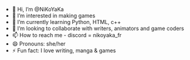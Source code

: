 - 👋 Hi, I’m @NiKoYaKa
- 👀 I’m interested in making games
- 🌱 I’m currently learning Python, HTML, c++
- 💞️ I’m looking to collaborate with writers, animators and game coders
- 📫 How to reach me - discord = nikoyaka_fr
- 😄 Pronouns: she/her
- ⚡ Fun fact: I love writing, manga & games

<!---
NiKoYaKa/NiKoYaKa is a ✨ special ✨ repository because its `README.md` (this file) appears on your GitHub profile.
You can click the Preview link to take a look at your changes.
--->
